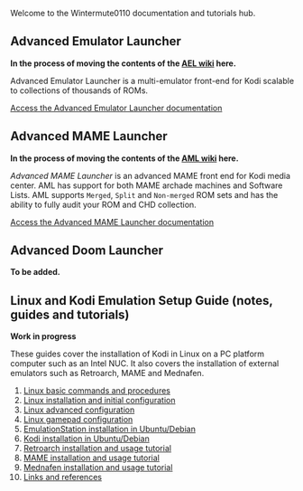 Welcome to the Wintermute0110 documentation and tutorials hub.

## Advanced Emulator Launcher

**In the process of moving the contents of the [AEL wiki](https://github.com/Wintermute0110/plugin.program.AEL/wiki)
here.**

Advanced Emulator Launcher is a multi-emulator front-end for Kodi scalable to collections of thousands of ROMs. 

[Access the Advanced Emulator Launcher documentation](./AEL/)

## Advanced MAME Launcher

**In the process of moving the contents of the [AML wiki](https://github.com/Wintermute0110/plugin.program.AML.dev/wiki) here.**

*Advanced MAME Launcher* is an advanced MAME front end for Kodi media center. AML has support for both MAME archade machines and Software Lists. AML supports `Merged`, `Split` and `Non-merged` ROM sets and has the ability to fully audit your ROM and CHD collection.

[Access the Advanced MAME Launcher documentation](./AML/)

## Advanced Doom Launcher

**To be added.**

## Linux and Kodi Emulation Setup Guide (notes, guides and tutorials)

**Work in progress**

These guides cover the installation of Kodi in Linux on a PC platform computer such as an Intel NUC. It also covers the installation of external emulators such as Retroarch, MAME and Mednafen.

  1. [Linux basic commands and procedures](./LKESG/Linux-basic-commands-and-procedures)
  2. [Linux installation and initial configuration](./LKESG/Linux-installation-and-configuration)
  3. [Linux advanced configuration](./LKESG/Linux-advanced-configuration)
  4. [Linux gamepad configuration](./LKESG/Linux-gamepad-configuration)
  5. [EmulationStation installation in Ubuntu/Debian](./LKESG/EmulationStation)
  6. [Kodi installation in Ubuntu/Debian](./LKESG/Kodi)
  7. [Retroarch installation and usage tutorial](./LKESG/Retroarch)
  8. [MAME installation and usage tutorial](./LKESG/MAME)
  9. [Mednafen installation and usage tutorial](./LKESG/Mednafen)
  10. [Links and references](./LKESG/References)
